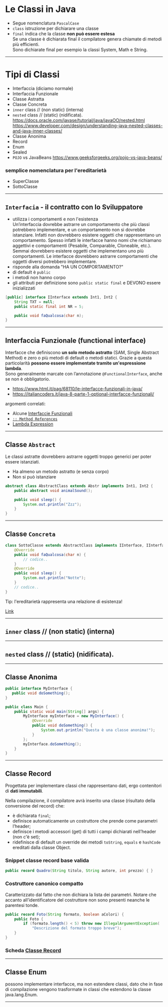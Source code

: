 # Le Classi in Java

- Segue nomenclatura `PascalCase`
- `class` istruzione per dichiarare una classe
- `final` indica che la classe **non può essere estesa**  
    Se una classe è dichiarata final il compilatore genera chiamate di metodi più efficienti.  
    Sono dichiarate final per esempio la classi System, Math e String.

---

# Tipi di Classi

- Interfaccia (diciamo normale)
- Interfaccia Funzionale
- Classe Astratta
- Classe Concreta
- `inner` class // (non static) (interna)
- `nested` class // (static) (nidificata).  
    https://docs.oracle.com/javase/tutorial/java/javaOO/nested.html  
    https://www.developer.com/design/understanding-java-nested-classes-and-java-inner-classes/
- Classe Anonima
- Record
- Enum
- Sealed
- `POJO` vs JavaBeans
https://www.geeksforgeeks.org/pojo-vs-java-beans/

### semplice nomenclatura per l'ereditarietà
- SuperClasse
- SottoClasse

---

## `Interfacia` - il contratto con lo Sviluppatore
- utilizza i comportamenti e non l'esistenza  
    Un’interfaccia dovrebbe astrarre un comportamento che più classi potrebbero implementare, e un comportamento non si dovrebbe istanziare. Infatti non dovrebbero esistere oggetti che rappresentano un comportamento. Spesso infatti le interfacce hanno nomi che richiamano aggettivi e comportamenti (Pesabile, Comparable, Cloneable, etc.). Semmai dovrebbero esistere oggetti che implementano uno più comportamenti. Le interfacce dovrebbero astrarre comportamenti che oggetti diversi potrebbero implementare.
- risponde alla domanda "HA UN COMPORTAMENTO?"
- di default è `public`
- i metodi non hanno corpo
- gli attributi per definizione sono `public static final` e DEVONO essere inizializzati
```java
[public] interface IInterface extends Int1, Int2 {
    String TXT = null;
    public static final int NR = 5;

    public void faQualcosa(char n);
}
```

---

## Interfaccia Funzionale (functional interface)
Interfacce che definiscono **un solo metodo astratto** (SAM, Single Abstract Method) e zero o più metodi di default o metodi statici. Grazie a questa particolarità **possono essere implementate tramite un'espressione lambda**.  
Sono generalmente marcate con l’annotazione `@FunctionalInterface`, anche se non è obbligatorio.  
- https://www.html.it/pag/68110/le-interfacce-funzionali-in-java/
- https://italiancoders.it/java-8-parte-1-optional-interfacce-funzionali/

argomenti correlati:
- Alcune [Interfaccie Funzionali](../CodicePredefinito/ReadMe.md#interfacce-funzionali-usate-con-lambda)
- [`:: Method References`](../MethodReferences.md)
- [Lambda Expression](../LambdaExpression.md#lambda-expression)

---

## Classe `Abstract`
Le classi astratte dovrebbero astrarre oggetti troppo generici per poter essere istanziati.
- Ha almeno un metodo astratto (e senza corpo)
- Non si può istanziare
```java
abstract class AbstractClass extends Abstr implements Int1, Int2 {
    public abstract void animalSound();

    public void sleep() {
        System.out.println("Zzz");
    }
}
```

---

## Classe `Concreta`
```java
class SottoClasse extends AbstractClass implements IInterface, IInterface2 {
    @Override
    public void faQualcosa(char n) {
        // codice.. 
    }
    @Override
    public void sleep() {
        System.out.println("Notte");
    }
    // codice.. 
}
```
Tip: l'ereditarietà rappresenta una relazione di esistenza!

[Link](https://ita.myservername.com/types-classes-java#Class_Types_In_Java_8211_Introduction)

---

## `inner` class // (non static) (interna)

---

## `nested` class // (static) (nidificata).  

---

## Classe Anonima
```java
public interface MyInterface {
   public void doSomething();
}

public class Main {
    public static void main(String[] args) {
        MyInterface myInterface = new MyInterface() {
            @Override
            public void doSomething() {
                System.out.println("Questa è una classe anonima!");
            }
        };
        myInterface.doSomething();
    }
}
```

---

## Classe Record
Progettata per implementare classi che rappresentano dati, ergo contenitori di **dati immutabili**.

Nella compilazione, il compilatore avrà inserito una classe (risultato della conversione del record) che:
- è dichiarata `final`;
- definisce automaticamente un costruttore che prende come parametri l’header;
- definisce i metodi accessori (get) di tutti i campi dichiarati nell’header (non c'è set);
- ridefinisce di default un override dei metodi `toString`, `equals` e `hashCode` ereditati dalla classe Object.

### Snippet classe record base valida
```java
public record Quadro(String titolo, String autore, int prezzo) { }
```

### Costruttore canonico compatto
Caratterizzato dal fatto che non dichiara la lista dei parametri. Notare che accanto all’identificatore del costruttore non sono presenti neanche le parentesi tonde.
```java
public record Foto(String formato, boolean aColori) {
    public Foto {
        if (formato.length() < 5) throw new IllegalArgumentException(
            "Descrizione del formato troppo breve");
    }
}
```
### Scheda [Classe Record](./ClasseRecord.md)

---

## Classe Enum
possono implementare interfacce, ma non estendere classi, dato che in fase di compilazione vengono trasformate in classi che estendono la classe java.lang.Enum.

---

